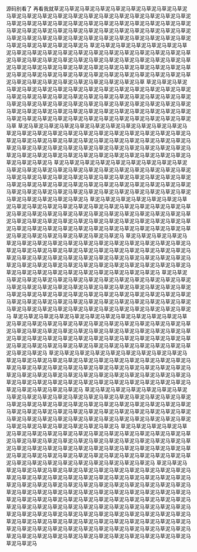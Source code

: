 源码别看了
再看我就草泥马草泥马草泥马草泥马草泥马草泥马草泥马草泥马草泥马草泥马草泥马草泥马草泥马草泥马草泥马草泥马草泥马草泥马草泥马草泥马草泥马草泥马草泥马草泥马草泥马草泥马草泥马草泥马草泥马草泥马草泥马草泥马草泥马草泥马草泥马草泥马草泥马草泥马草泥马草泥马草泥马草泥马草泥马草泥马草泥马草泥马草泥马草泥马草泥马草泥马草泥马草泥马草泥马草泥马草泥马草泥马草泥马草泥马草泥马草泥马草泥马草泥马
草泥马草泥马草泥马草泥马草泥马草泥马草泥马草泥马草泥马草泥马草泥马草泥马草泥马草泥马草泥马草泥马草泥马草泥马草泥马草泥马草泥马草泥马草泥马草泥马草泥马草泥马草泥马草泥马草泥马草泥马草泥马草泥马草泥马草泥马草泥马草泥马草泥马草泥马草泥马草泥马草泥马草泥马草泥马草泥马草泥马草泥马草泥马草泥马草泥马草泥马草泥马草泥马草泥马草泥马草泥马草泥马草泥马草泥马草泥马草泥马草泥马草泥马草泥马草
草泥马草泥马草泥马草泥马草泥马草泥马草泥马草泥马草泥马草泥马草泥马草泥马草泥马草泥马草泥马草泥马草泥马草泥马草泥马草泥马草泥马草泥马草泥马草泥马草泥马草泥马草泥马草泥马草泥马草泥马草泥马草泥马草泥马草泥马草泥马草泥马草泥马草泥马草泥马草泥马草泥马草泥马草泥马草泥马草泥马草泥马草泥马草泥马草泥马草泥马草泥马草泥马草泥马草泥马草泥马草泥马草泥马草泥马草泥马草泥马草泥马草泥马草泥马草
草泥马草泥马草泥马草泥马草泥马草泥马草泥马草泥马草泥马草泥马草泥马草泥马草泥马草泥马草泥马草泥马草泥马草泥马草泥马草泥马草泥马草泥马草泥马草泥马草泥马草泥马草泥马草泥马草泥马草泥马草泥马草泥马草泥马草泥马草泥马草泥马草泥马草泥马草泥马草泥马草泥马草泥马草泥马草泥马草泥马草泥马草泥马草泥马草泥马草泥马草泥马草泥马草泥马草泥马草泥马草泥马草泥马草泥马草泥马草泥马草泥马草泥马
草泥马草泥马草泥马草泥马草泥马草泥马草泥马草泥马草泥马草泥马草泥马草泥马草泥马草泥马草泥马草泥马草泥马草泥马草泥马草泥马草泥马草泥马草泥马草泥马草泥马草泥马草泥马草泥马草泥马草泥马草泥马草泥马草泥马草泥马草泥马草泥马草泥马草泥马草泥马草泥马草泥马草泥马草泥马草泥马草泥马草泥马草泥马草泥马草泥马草泥马草泥马草泥马草泥马草泥马草泥马草泥马草泥马草泥马草泥马草泥马草泥马草泥马
草泥马草泥马草泥马草泥马草泥马草泥马草泥马草泥马草泥马草泥马草泥马草泥马草泥马草泥马草泥马草泥马草泥马草泥马草泥马草泥马草泥马草泥马草泥马草泥马草泥马草泥马草泥马草泥马草泥马草泥马草泥马草泥马草泥马草泥马草泥马草泥马草泥马草泥马草泥马草泥马草泥马草泥马草泥马草泥马草泥马草泥马草泥马草泥马草泥马草泥马草泥马草泥马草泥马草泥马草泥马草泥马草泥马草泥马草泥马草泥马草泥马草泥马
草泥马草泥马草泥马草泥马草泥马草泥马草泥马草泥马草泥马草泥马草泥马草泥马草泥马草泥马草泥马草泥马草泥马草泥马草泥马草泥马草泥马草泥马草泥马草泥马草泥马草泥马草泥马草泥马草泥马草泥马草泥马草泥马草泥马草泥马草泥马草泥马草泥马草泥马草泥马草泥马草泥马草泥马草泥马草泥马草泥马草泥马草泥马草泥马草泥马草泥马草泥马草泥马草泥马草泥马草泥马草泥马草泥马草泥马草泥马草泥马草泥马草泥马
草泥马草泥马草泥马草泥马草泥马草泥马草泥马草泥马草泥马草泥马草泥马草泥马草泥马草泥马草泥马草泥马草泥马草泥马草泥马草泥马草泥马草泥马草泥马草泥马草泥马草泥马草泥马草泥马草泥马草泥马草泥马草泥马草泥马草泥马草泥马草泥马草泥马草泥马草泥马草泥马草泥马草泥马草泥马草泥马草泥马草泥马草泥马草泥马草泥马草泥马草泥马草泥马草泥马草泥马草泥马草泥马草泥马草泥马草泥马草泥马草泥马草泥马
草泥马草泥马草泥马草泥马草泥马草泥马草泥马草泥马草泥马草泥马草泥马草泥马草泥马草泥马草泥马草泥马草泥马草泥马草泥马草泥马草泥马草泥马草泥马草泥马草泥马草泥马草泥马草泥马草泥马草泥马草泥马草泥马草泥马草泥马草泥马草泥马草泥马草泥马草泥马草泥马草泥马草泥马草泥马草泥马草泥马草泥马草泥马草泥马草泥马草泥马草泥马草泥马草泥马草泥马草泥马草泥马草泥马草泥马草泥马草泥马草泥马草泥马
草泥马草泥马草泥马草泥马草泥马草泥马草泥马草泥马草泥马草泥马草泥马草泥马草泥马草泥马草泥马草泥马草泥马草泥马草泥马草泥马草泥马草泥马草泥马草泥马草泥马草泥马草泥马草泥马草泥马草泥马草泥马草泥马草泥马草泥马草泥马草泥马草泥马草泥马草泥马草泥马草泥马草泥马草泥马草泥马草泥马草泥马草泥马草泥马草泥马草泥马草泥马草泥马草泥马草泥马草泥马草泥马草泥马草泥马草泥马草泥马草泥马草泥马
草泥马草泥马草泥马草泥马草泥马草泥马草泥马草泥马草泥马草泥马草泥马草泥马草泥马草泥马草泥马草泥马草泥马草泥马草泥马草泥马草泥马草泥马草泥马草泥马草泥马草泥马草泥马草泥马草泥马草泥马草泥马草泥马草泥马草泥马草泥马草泥马草泥马草泥马草泥马草泥马草泥马草泥马草泥马草泥马草泥马草泥马草泥马草泥马草泥马草泥马草泥马草泥马草泥马草泥马草泥马草泥马草泥马草泥马草泥马草泥马草泥马草泥马
草泥马草泥马草泥马草泥马草泥马草泥马草泥马草泥马草泥马草泥马草泥马草泥马草泥马草泥马草泥马草泥马草泥马草泥马草泥马草泥马草泥马草泥马草泥马草泥马草泥马草泥马草泥马草泥马草泥马草泥马草泥马草泥马草泥马草泥马草泥马草泥马草泥马草泥马草泥马草泥马草泥马草泥马草泥马草泥马草泥马草泥马草泥马草泥马草泥马草泥马草泥马草泥马草泥马草泥马草泥马草泥马草泥马草泥马草泥马草泥马草泥马草泥马
草泥马草泥马草泥马草泥马草泥马草泥马草泥马草泥马草泥马草泥马草泥马草泥马草泥马草泥马草泥马草泥马草泥马草泥马草泥马草泥马草泥马草泥马草泥马草泥马草泥马草泥马草泥马草泥马草泥马草泥马草泥马草泥马草泥马草泥马草泥马草泥马草泥马草泥马草泥马草泥马草泥马草泥马草泥马草泥马草泥马草泥马草泥马草泥马草泥马草泥马草泥马草泥马草泥马草泥马草泥马草泥马草泥马草泥马草泥马草泥马草泥马草泥马
草泥马草泥马草泥马草泥马草泥马草泥马草泥马草泥马草泥马草泥马草泥马草泥马草泥马草泥马草泥马草泥马草泥马草泥马草泥马草泥马草泥马草泥马草泥马草泥马草泥马草泥马草泥马草泥马草泥马草泥马草泥马草泥马草泥马草泥马草泥马草泥马草泥马草泥马草泥马草泥马草泥马草泥马草泥马草泥马草泥马草泥马草泥马草泥马草泥马草泥马草泥马草泥马草泥马草泥马草泥马草泥马草泥马草泥马草泥马草泥马草泥马草泥马
